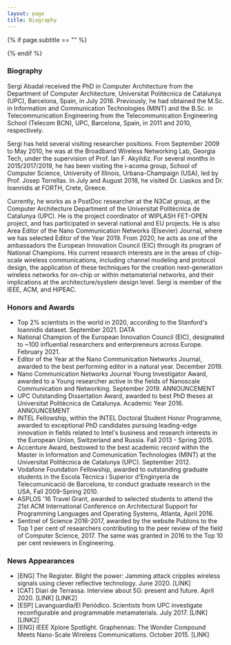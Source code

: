 ```yaml
---
layout: page
title: Biography
---
```


{% if page.subtitle == "" %}
<div class="empty_subtitle"></div>
{% endif %}


### Biography

Sergi Abadal received the PhD in Computer Architecture from the Department of Computer Architecture, Universitat Politècnica de Catalunya (UPC), Barcelona, Spain, in July 2016. Previously, he had obtained the M.Sc. in Information and Communication Technologies (MINT) and the B.Sc. in Telecommunication Engineering from the Telecommunication Engineering School (Telecom BCN), UPC, Barcelona, Spain, in 2011 and 2010, respectively.

Sergi has held several visiting researcher positions. From September 2009 to May 2010, he was at the Broadband Wireless Networking Lab, Georgia Tech, under the supervision of Prof. Ian F. Akyildiz. For several months in 2015/2017/2019, he has been visiting the i-acoma group, School of Computer Science, University of Illinois, Urbana-Champaign (USA), led by Prof. Josep Torrellas. In July and August 2018, he visited Dr. Liaskos and Dr. Ioannidis at FORTH, Crete, Greece.

Currently, he works as a PostDoc researcher at the N3Cat group, at the Computer Architecture Department of the Universitat Politècnica de Catalunya (UPC). He is the project coordinator of WIPLASH FET-OPEN project, and has participated in several national and EU projects. He is also Area Editor of the Nano Communication Networks (Elsevier) Journal, where we has selected Editor of the Year 2019. From 2020, he acts as one of the ambassadors the European Innovation Council (EIC) through its program of National Champions. His current research interests are in the areas of chip-scale wireless communications, including channel modeling and protocol design, the application of these techniques for the creation next-generation wireless networks for on-chip or within metamaterial networks, and their implications at the architecture/system design level. Sergi is member of the IEEE, ACM, and HiPEAC.

 
### Honors and Awards
 
- Top 2% scientists in the world in 2020, according to the Stanford's Ioannidis dataset. September 2021. DATA
- National Champion of the European Innovation Council (EIC), designated to ~100 influential researchers and enterpreneurs across Europe. February 2021.
- Editor of the Year at the Nano Communication Networks Journal, awarded to the best performing editor in a natural year. December 2019.
- Nano Communication Networks Journal Young Investigator Award, awarded to a Young researcher active in the fields of Nanoscale Communication and Networking. September 2019. ANNOUNCEMENT
- UPC Outstanding Dissertation Award, awarded to best PhD theses at Universitat Politècnica de Catalunya. Academic Year 2016. ANNOUNCEMENT
- INTEL Fellowship, within the INTEL Doctoral Student Honor Programme, awarded to exceptional PhD candidates pursuing leading-edge innovation in fields related to Intel's business and research interests in the European Union, Switzerland and Russia. Fall 2013 - Spring 2015.
- Accenture Award, bestowed to the best academic record within the Master in Information and Communication Technologies (MINT) at the Universitat Politècnica de Catalunya (UPC). September 2012.
- Vodafone Foundation Fellowship, awarded to outstanding graduate students in the Escola Tècnica i Superior d'Enginyeria de Telecomunicació de Barcelona, to conduct graduate research in the USA, Fall 2009-Spring 2010.
- ASPLOS '16 Travel Grant, awarded to selected students to attend the 21st ACM International Conference on Architectural Support for Programming Languages and Operating Systems, Atlanta, April 2016.
- Sentinel of Science 2016-2017, awarded by the website Publons to the Top 1 per cent of researchers contributing to the peer review of the field of Computer Science, 2017. The same was granted in 2016 to the Top 10 per cent reviewers in Engineering.
 

### News Appearances
- [ENG] The Register. Blight the power: Jamming attack cripples wireless signals using clever reflective technology. June 2020. [LINK]
- [CAT] Diari de Terrassa. Interview about 5G: present and future. April 2020. [LINK] [LINK2]
- [ESP] Lavanguardia/El Periódico. Scientists from UPC investigate reconfigurable and programmable metamaterials. July 2017. [LINK] [LINK2]
- [ENG] IEEE Xplore Spotlight. Graphennas: The Wonder Compound Meets Nano-Scale Wireless Communications. October 2015. [LINK]

 
